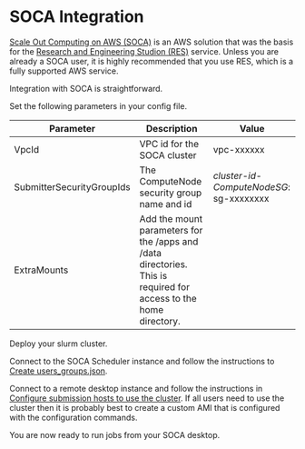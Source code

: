# SOCA Integration

[Scale Out Computing on AWS (SOCA)](https://aws.amazon.com/solutions/implementations/scale-out-computing-on-aws/) is an AWS solution that
was the basis for the [Research and Engineering Studion (RES)](https://docs.aws.amazon.com/res/latest/ug/overview.html) service.
Unless you are already a SOCA user, it is highly recommended that you use RES, which is a fully supported AWS service.

Integration with SOCA is straightforward.

Set the following parameters in your config file.

| Parameter | Description | Value
|-----------|-------------|------
| VpcId | VPC id for the SOCA cluster | vpc-xxxxxx
| SubmitterSecurityGroupIds | The ComputeNode security group name and id | *cluster-id*-*ComputeNodeSG*: sg-xxxxxxxx
| ExtraMounts | Add the mount parameters for the /apps and /data directories. This is required for access to the home directory. |

Deploy your slurm cluster.

Connect to the SOCA Scheduler instance and follow the instructions to [Create users_groups.json](deploy-parallel-cluster.md#create-users_groupsjson).

Connect to a remote desktop instance and follow the instructions in [Configure submission hosts to use the cluster](deploy-parallel-cluster.md#configure-submission-hosts-to-use-the-cluster).
If all users need to use the cluster then it is probably best to create a custom AMI that is configured with the configuration
commands.

You are now ready to run jobs from your SOCA desktop.
